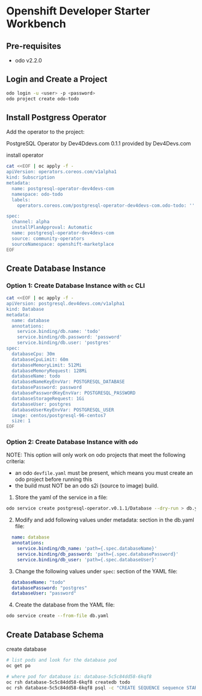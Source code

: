 # Openshift Developer Starter Workbench 

## Pre-requisites

- odo v2.2.0

## Login and Create a Project

```bash
odo login -u <user> -p <password>
odo project create odo-todo
```

## Install Postgress Operator 

Add the operator to the project:

PostgreSQL Operator by Dev4Ddevs.com
0.1.1 provided by Dev4Devs.com

install operator

```bash
cat <<EOF | oc apply -f -
apiVersion: operators.coreos.com/v1alpha1
kind: Subscription
metadata:
  name: postgresql-operator-dev4devs-com
  namespace: odo-todo
  labels:
    operators.coreos.com/postgresql-operator-dev4devs-com.odo-todo: ''

spec:
  channel: alpha
  installPlanApproval: Automatic
  name: postgresql-operator-dev4devs-com
  source: community-operators
  sourceNamespace: openshift-marketplace
EOF

```

## Create Database Instance

### Option 1: Create Database Instance with `oc` CLI

```bash
cat <<EOF | oc apply -f -
apiVersion: postgresql.dev4devs.com/v1alpha1
kind: Database
metadata:
  name: database
  annotations:
    service.binding/db.name: 'todo'
    service.binding/db.password: 'password'
    service.binding/db.user: 'postgres'
spec:
  databaseCpu: 30m
  databaseCpuLimit: 60m
  databaseMemoryLimit: 512Mi
  databaseMemoryRequest: 128Mi
  databaseName: todo
  databaseNameKeyEnvVar: POSTGRESQL_DATABASE
  databasePassword: password
  databasePasswordKeyEnvVar: POSTGRESQL_PASSWORD
  databaseStorageRequest: 1Gi
  databaseUser: postgres
  databaseUserKeyEnvVar: POSTGRESQL_USER
  image: centos/postgresql-96-centos7
  size: 1
EOF
```

### Option 2: Create Database Instance with `odo`

NOTE: This option will only work on odo projects that meet the following criteria: 

- an odo `devfile.yaml` must be present, which means you must create an odo project before running this
- the build must NOT be an odo s2i (source to image) build.

1. Store the yaml of the service in a file: 

```bash
odo service create postgresql-operator.v0.1.1/Database --dry-run > db.yaml
```

2. Modify and add following values under metadata: section in the db.yaml file:

```yaml
  name: database
  annotations:
    service.binding/db_name: 'path={.spec.databaseName}'
    service.binding/db_password: 'path={.spec.databasePassword}'
    service.binding/db_user: 'path={.spec.databaseUser}'
```

3. Change the following values under `spec`: section of the YAML file:

```yaml
  databaseName: "todo"
  databasePassword: "postgres"
  databaseUser: "password"
```

4. Create the database from the YAML file: 

```bash
odo service create --from-file db.yaml
```

## Create Database Schema

create database

```bash
# list pods and look for the database pod
oc get po

# where pod for database is: database-5c5c84dd58-6kqf8
oc rsh database-5c5c84dd58-6kqf8 createdb todo
oc rsh database-5c5c84dd58-6kqf8 psql -c "CREATE SEQUENCE sequence START 1 INCREMENT 1"
```